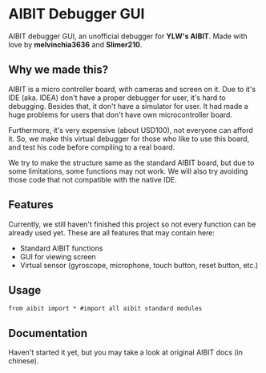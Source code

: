 # AIBIT Debugger GUI

AIBIT debugger GUI, an unofficial debugger for **YLW's AIBIT**. Made with love by **melvinchia3636** and **Slimer210**.


## Why we made this?

 AIBIT is a micro controller board, with cameras and screen on it. Due to it's IDE (aka. IDEA) don't have a proper debugger for user, it's hard to debugging. Besides that, it don't have a simulator for user. It had made a huge problems for users that don't have own microcontroller board.

Furthermore, it's very expensive (about USD100), not everyone can afford it. So, we make this virtual debugger for those who like to use this board, and test his code before compiling to a real board.

We try to make the structure same as the standard AIBIT board, but due to some limitations, some functions may not work. We will also try avoiding those code that not compatible with the native IDE.

## Features

Currently, we still haven't finished this project so not every function can be already used yet. These are all features that may contain here:

 - Standard AIBIT functions
 - GUI for viewing screen
 - Virtual sensor (gyroscope, microphone, touch button, reset button, etc.)

## Usage

    from aibit import * #import all aibit standard modules

## Documentation
Haven't started it yet, but you may take a look at original AIBIT docs (in chinese).

